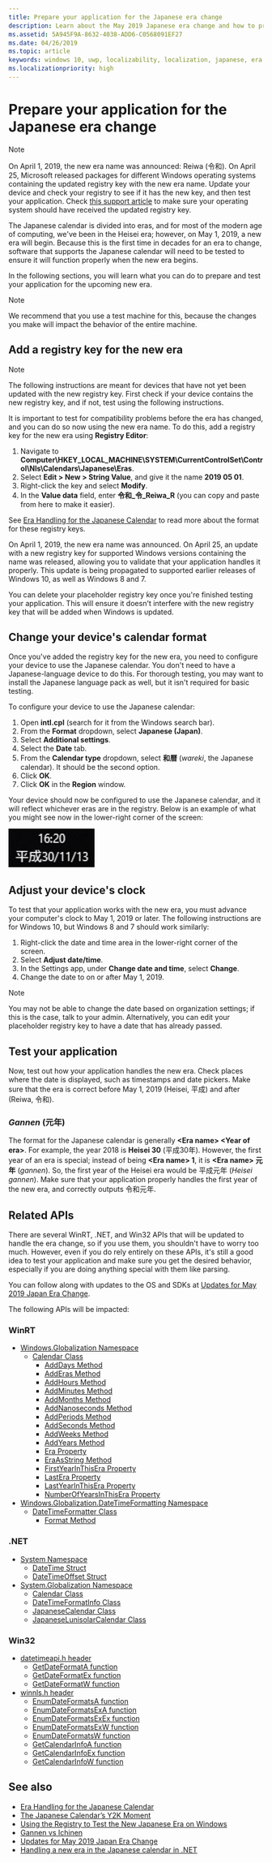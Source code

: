 ```yaml
---
title: Prepare your application for the Japanese era change
description: Learn about the May 2019 Japanese era change and how to prepare your application.
ms.assetid: 5A945F9A-8632-4038-ADD6-C0568091EF27
ms.date: 04/26/2019
ms.topic: article
keywords: windows 10, uwp, localizability, localization, japanese, era
ms.localizationpriority: high
---
```


# Prepare your application for the Japanese era change

> [!NOTE]
> On April 1, 2019, the new era name was announced: Reiwa (令和). On April 25, Microsoft released packages for different Windows operating systems containing the updated registry key with the new era name. Update your device and check your registry to see if it has the new key, and then test your application. Check [this support article](https://support.microsoft.com/help/4469068/summary-of-new-japanese-era-updates-kb4469068) to make sure your operating system should have received the updated registry key.

The Japanese calendar is divided into eras, and for most of the modern age of computing, we've been in the Heisei era; however, on May 1, 2019, a new era will begin. Because this is the first time in decades for an era to change, software that supports the Japanese calendar will need to be tested to ensure it will function properly when the new era begins.

In the following sections, you will learn what you can do to prepare and test your application for the upcoming new era.

> [!NOTE]
> We recommend that you use a test machine for this, because the changes you make will impact the behavior of the entire machine.

## Add a registry key for the new era

> [!NOTE]
> The following instructions are meant for devices that have not yet been updated with the new registry key. First check if your device contains the new registry key, and if not, test using the following instructions.

It is important to test for compatibility problems before the era has changed, and you can do so now using the new era name. To do this, add a registry key for the new era using **Registry Editor**:

1. Navigate to **Computer\HKEY_LOCAL_MACHINE\SYSTEM\CurrentControlSet\Control\Nls\Calendars\Japanese\Eras**.
2. Select **Edit > New > String Value**, and give it the name **2019 05 01**.
3. Right-click the key and select **Modify**.
4. In the **Value data** field, enter **令和_令_Reiwa_R** (you can copy and paste from here to make it easier).

See [Era Handling for the Japanese Calendar](/windows/desktop/Intl/era-handling-for-the-japanese-calendar) to read more about the format for these registry keys.

On April 1, 2019, the new era name was announced. On April 25, an update with a new registry key for supported Windows versions containing the name was released, allowing you to validate that your application handles it properly. This update is being propagated to supported earlier releases of Windows 10, as well as Windows 8 and 7.

You can delete your placeholder registry key once you're finished testing your application. This will ensure it doesn't interfere with the new registry key that will be added when Windows is updated.

## Change your device's calendar format

Once you've added the registry key for the new era, you need to configure your device to use the Japanese calendar. You don't need to have a Japanese-language device to do this. For thorough testing, you may want to install the Japanese language pack as well, but it isn't required for basic testing.

To configure your device to use the Japanese calendar:

1. Open **intl.cpl** (search for it from the Windows search bar).
2. From the **Format** dropdown, select **Japanese (Japan)**.
3. Select **Additional settings**.
4. Select the **Date** tab.
5. From the **Calendar type** dropdown, select **和暦** (*wareki*, the Japanese calendar). It should be the second option.
6. Click **OK**.
7. Click **OK** in the **Region** window.

Your device should now be configured to use the Japanese calendar, and it will reflect whichever eras are in the registry. Below is an example of what you might see now in the lower-right corner of the screen:

![Date and time in Japanese calendar format](images/japanese-calendar-format.png)

## Adjust your device's clock

To test that your application works with the new era, you must advance your computer's clock to May 1, 2019 or later. The following instructions are for Windows 10, but Windows 8 and 7 should work similarly:

1. Right-click the date and time area in the lower-right corner of the screen.
2. Select **Adjust date/time**.
3. In the Settings app, under **Change date and time**, select **Change**.
4. Change the date to on or after May 1, 2019.

> [!NOTE]
> You may not be able to change the date based on organization settings; if this is the case, talk to your admin. Alternatively, you can edit your placeholder registry key to have a date that has already passed.

## Test your application

Now, test out how your application handles the new era. Check places where the date is displayed, such as timestamps and date pickers. Make sure that the era is correct before May 1, 2019 (Heisei, 平成) and after (Reiwa, 令和).

### *Gannen* (元年)

The format for the Japanese calendar is generally **&lt;Era name&gt; &lt;Year of era&gt;**. For example, the year 2018 is **Heisei 30** (平成30年).  However, the first year of an era is special; instead of being **&lt;Era name&gt; 1**, it is **&lt;Era name&gt; 元年** (*gannen*). So, the first year of the Heisei era would be 平成元年 (*Heisei gannen*). Make sure that your application properly handles the first year of the new era, and correctly outputs 令和元年.

## Related APIs

There are several WinRT, .NET, and Win32 APIs that will be updated to handle the era change, so if you use them, you shouldn't have to worry too much. However, even if you do rely entirely on these APIs, it's still a good idea to test your application and make sure you get the desired behavior, especially if you are doing anything special with them like parsing.

You can follow along with updates to the OS and SDKs at [Updates for May 2019 Japan Era Change](https://support.microsoft.com/help/4470918/updates-for-may-2019-japan-era-change).

The following APIs will be impacted:

### WinRT

* [Windows.Globalization Namespace](/uwp/api/windows.globalization)
  * [Calendar Class](/uwp/api/windows.globalization.calendar)
    * [AddDays Method](/uwp/api/windows.globalization.calendar.adddays)
    * [AddEras Method](/uwp/api/windows.globalization.calendar.adderas)
    * [AddHours Method](/uwp/api/windows.globalization.calendar.addhours)
    * [AddMinutes Method](/uwp/api/windows.globalization.calendar.addminutes)
    * [AddMonths Method](/uwp/api/windows.globalization.calendar.addmonths)
    * [AddNanoseconds Method](/uwp/api/windows.globalization.calendar.addnanoseconds)
    * [AddPeriods Method](/uwp/api/windows.globalization.calendar.addperiods)
    * [AddSeconds Method](/uwp/api/windows.globalization.calendar.addseconds)
    * [AddWeeks Method](/uwp/api/windows.globalization.calendar.addweeks)
    * [AddYears Method](/uwp/api/windows.globalization.calendar.addyears)
    * [Era Property](/uwp/api/windows.globalization.calendar.era)
    * [EraAsString Method](/uwp/api/windows.globalization.calendar.eraasstring)
    * [FirstYearInThisEra Property](/uwp/api/windows.globalization.calendar.firstyearinthisera)
    * [LastEra Property](/uwp/api/windows.globalization.calendar.lastera)
    * [LastYearInThisEra Property](/uwp/api/windows.globalization.calendar.lastyearinthisera)
    * [NumberOfYearsInThisEra Property](/uwp/api/windows.globalization.calendar.numberofyearsinthisera)
* [Windows.Globalization.DateTimeFormatting Namespace](/uwp/api/windows.globalization.datetimeformatting)
  * [DateTimeFormatter Class](/uwp/api/windows.globalization.datetimeformatting.datetimeformatter)
    * [Format Method](/uwp/api/windows.globalization.datetimeformatting.datetimeformatter.format)

### .NET

* [System Namespace](/dotnet/api/system)
  * [DateTime Struct](/dotnet/api/system.datetime)
  * [DateTimeOffset Struct](/dotnet/api/system.datetimeoffset)
* [System.Globalization Namespace](/dotnet/api/system.globalization)
  * [Calendar Class](/dotnet/api/system.globalization.calendar)
  * [DateTimeFormatInfo Class](/dotnet/api/system.globalization.datetimeformatinfo)
  * [JapaneseCalendar Class](/dotnet/api/system.globalization.japanesecalendar)
  * [JapaneseLunisolarCalendar Class](/dotnet/api/system.globalization.japaneselunisolarcalendar)

### Win32

* [datetimeapi.h header](/windows/desktop/api/datetimeapi/)
  * [GetDateFormatA function](/windows/desktop/api/datetimeapi/nf-datetimeapi-getdateformata)
  * [GetDateFormatEx function](/windows/desktop/api/datetimeapi/nf-datetimeapi-getdateformatex)
  * [GetDateFormatW function](/windows/desktop/api/datetimeapi/nf-datetimeapi-getdateformatw)
* [winnls.h header](/windows/desktop/api/winnls/)
  * [EnumDateFormatsA function](/windows/desktop/api/winnls/nf-winnls-enumdateformatsa)
  * [EnumDateFormatsExA function](/windows/desktop/api/winnls/nf-winnls-enumdateformatsexa)
  * [EnumDateFormatsExEx function](/windows/desktop/api/winnls/nf-winnls-enumdateformatsexex)
  * [EnumDateFormatsExW function](/windows/desktop/api/winnls/nf-winnls-enumdateformatsexw)
  * [EnumDateFormatsW function](/windows/desktop/api/winnls/nf-winnls-enumdateformatsw)
  * [GetCalendarInfoA function](/windows/desktop/api/winnls/nf-winnls-getcalendarinfoa)
  * [GetCalendarInfoEx function](/windows/desktop/api/winnls/nf-winnls-getcalendarinfoex)
  * [GetCalendarInfoW function](/windows/desktop/api/winnls/nf-winnls-getcalendarinfow)

## See also

* [Era Handling for the Japanese Calendar](/windows/desktop/Intl/era-handling-for-the-japanese-calendar)
* [The Japanese Calendar’s Y2K Moment](/archive/blogs/shawnste/the-japanese-calendars-y2k-moment)
* [Using the Registry to Test the New Japanese Era on Windows](/archive/blogs/shawnste/using-the-registry-to-test-the-new-japanese-era-on-windows)
* [Gannen vs Ichinen](/archive/blogs/shawnste/gannen-vs-ichinen)
* [Updates for May 2019 Japan Era Change](https://support.microsoft.com/help/4470918/updates-for-may-2019-japan-era-change)
* [Handling a new era in the Japanese calendar in .NET](https://devblogs.microsoft.com/dotnet/handling-a-new-era-in-the-japanese-calendar-in-net/)
